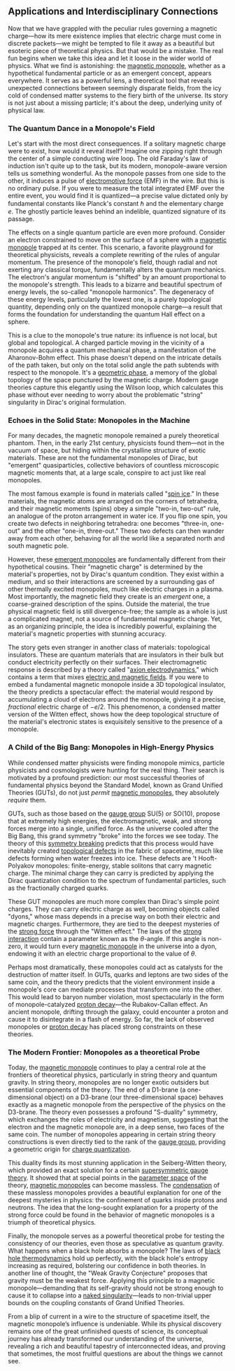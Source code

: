 ## Applications and Interdisciplinary Connections

Now that we have grappled with the peculiar rules governing a magnetic charge—how its mere existence implies that electric charge must come in discrete packets—we might be tempted to file it away as a beautiful but esoteric piece of theoretical physics. But that would be a mistake. The real fun begins when we take this idea and let it loose in the wider world of physics. What we find is astonishing: the [magnetic monopole](@article_id:148635), whether as a hypothetical fundamental particle or as an emergent concept, appears everywhere. It serves as a powerful lens, a theoretical tool that reveals unexpected connections between seemingly disparate fields, from the icy cold of condensed matter systems to the fiery birth of the universe. Its story is not just about a missing particle; it's about the deep, underlying unity of physical law.

### The Quantum Dance in a Monopole's Field

Let's start with the most direct consequences. If a solitary magnetic charge were to exist, how would it reveal itself? Imagine one zipping right through the center of a simple conducting wire loop. The old Faraday's law of induction isn't quite up to the task, but its modern, monopole-aware version tells us something wonderful. As the monopole passes from one side to the other, it induces a pulse of [electromotive force](@article_id:202681) (EMF) in the wire. But this is no ordinary pulse. If you were to measure the total integrated EMF over the entire event, you would find it is quantized—a precise value dictated only by fundamental constants like Planck's constant $\hbar$ and the elementary charge $e$. The ghostly particle leaves behind an indelible, quantized signature of its passage.

The effects on a single quantum particle are even more profound. Consider an electron constrained to move on the surface of a sphere with a [magnetic monopole](@article_id:148635) trapped at its center. This scenario, a favorite playground for theoretical physicists, reveals a complete rewriting of the rules of angular momentum. The presence of the monopole's field, though radial and not exerting any classical torque, fundamentally alters the quantum mechanics. The electron's angular momentum is "shifted" by an amount proportional to the monopole's strength. This leads to a bizarre and beautiful spectrum of energy levels, the so-called "monopole harmonics". The degeneracy of these energy levels, particularly the lowest one, is a purely topological quantity, depending only on the quantized monopole charge—a result that forms the foundation for understanding the quantum Hall effect on a sphere.

This is a clue to the monopole's true nature: its influence is not local, but global and topological. A charged particle moving in the vicinity of a monopole acquires a quantum mechanical phase, a manifestation of the Aharonov-Bohm effect. This phase doesn't depend on the intricate details of the path taken, but only on the total solid angle the path subtends with respect to the monopole. It's a [geometric phase](@article_id:137955), a memory of the global topology of the space punctured by the magnetic charge. Modern gauge theories capture this elegantly using the Wilson loop, which calculates this phase without ever needing to worry about the problematic "string" singularity in Dirac's original formulation.

### Echoes in the Solid State: Monopoles in the Machine

For many decades, the magnetic monopole remained a purely theoretical phantom. Then, in the early 21st century, physicists found them—not in the vacuum of space, but hiding within the crystalline structure of exotic materials. These are not the fundamental monopoles of Dirac, but "emergent" quasiparticles, collective behaviors of countless microscopic magnetic moments that, at a large scale, conspire to act just like real monopoles.

The most famous example is found in materials called "[spin ice](@article_id:139923)." In these materials, the magnetic atoms are arranged on the corners of tetrahedra, and their magnetic moments (spins) obey a simple "two-in, two-out" rule, an analogue of the proton arrangement in water ice. If you flip one spin, you create two defects in neighboring tetrahedra: one becomes "three-in, one-out" and the other "one-in, three-out." These two defects can then wander away from each other, behaving for all the world like a separated north and south magnetic pole.

However, these [emergent monopoles](@article_id:149366) are fundamentally different from their hypothetical cousins. Their "magnetic charge" is determined by the material's properties, not by Dirac's quantum condition. They exist within a medium, and so their interactions are screened by a surrounding gas of other thermally excited monopoles, much like electric charges in a plasma. Most importantly, the magnetic field they create is an *emergent* one, a coarse-grained description of the spins. Outside the material, the true physical magnetic field is still divergence-free; the sample as a whole is just a complicated magnet, not a source of fundamental magnetic charge. Yet, as an organizing principle, the idea is incredibly powerful, explaining the material's magnetic properties with stunning accuracy.

The story gets even stranger in another class of materials: topological insulators. These are quantum materials that are insulators in their bulk but conduct electricity perfectly on their surfaces. Their electromagnetic response is described by a theory called "[axion electrodynamics](@article_id:143929)," which contains a term that mixes [electric and magnetic fields](@article_id:260853). If you were to embed a fundamental magnetic monopole inside a 3D topological insulator, the theory predicts a spectacular effect: the material would respond by accumulating a cloud of electrons around the monopole, giving it a precise, *fractional* electric charge of $-e/2$. This phenomenon, a condensed matter version of the Witten effect, shows how the deep topological structure of the material's electronic states is exquisitely sensitive to the presence of a monopole.

### A Child of the Big Bang: Monopoles in High-Energy Physics

While condensed matter physicists were finding monopole mimics, particle physicists and cosmologists were hunting for the real thing. Their search is motivated by a profound prediction: our most successful theories of fundamental physics beyond the Standard Model, known as Grand Unified Theories (GUTs), do not just *permit* [magnetic monopoles](@article_id:142323), they absolutely *require* them.

GUTs, such as those based on the [gauge group](@article_id:144267) SU(5) or SO(10), propose that at extremely high energies, the electromagnetic, weak, and strong forces merge into a single, unified force. As the universe cooled after the Big Bang, this grand symmetry "broke" into the forces we see today. The theory of this [symmetry breaking](@article_id:142568) predicts that this process would have inevitably created [topological defects](@article_id:138293) in the fabric of spacetime, much like defects forming when water freezes into ice. These defects are 't Hooft-Polyakov monopoles: finite-energy, stable solitons that carry magnetic charge. The minimal charge they can carry is predicted by applying the Dirac quantization condition to the spectrum of fundamental particles, such as the fractionally charged quarks.

These GUT monopoles are much more complex than Dirac's simple point charges. They can carry electric charge as well, becoming objects called "dyons," whose mass depends in a precise way on both their electric and magnetic charges. Furthermore, they are tied to the deepest mysteries of the [strong force](@article_id:154316) through the "Witten effect." The laws of the [strong interaction](@article_id:157618) contain a parameter known as the $\theta$-angle. If this angle is non-zero, it would turn every [magnetic monopole](@article_id:148635) in the universe into a dyon, endowing it with an electric charge proportional to the value of $\theta$.

Perhaps most dramatically, these monopoles could act as catalysts for the destruction of matter itself. In GUTs, quarks and leptons are two sides of the same coin, and the theory predicts that the violent environment inside a monopole's core can mediate processes that transform one into the other. This would lead to baryon number violation, most spectacularly in the form of monopole-catalyzed [proton decay](@article_id:155062)—the Rubakov-Callan effect. An ancient monopole, drifting through the galaxy, could encounter a proton and cause it to disintegrate in a flash of energy. So far, the lack of observed monopoles or [proton decay](@article_id:155062) has placed strong constraints on these theories.

### The Modern Frontier: Monopoles as a theoretical Probe

Today, the [magnetic monopole](@article_id:148635) continues to play a central role at the frontiers of theoretical physics, particularly in string theory and quantum gravity. In string theory, monopoles are no longer exotic outsiders but essential components of the theory. The end of a D1-brane (a one-dimensional object) on a D3-brane (our three-dimensional space) behaves exactly as a magnetic monopole from the perspective of the physics on the D3-brane. The theory even possesses a profound "S-duality" symmetry, which exchanges the roles of electricity and magnetism, suggesting that the electron and the magnetic monopole are, in a deep sense, two faces of the same coin. The number of monopoles appearing in certain string theory constructions is even directly tied to the rank of the [gauge group](@article_id:144267), providing a geometric origin for [charge quantization](@article_id:150342).

This duality finds its most stunning application in the Seiberg-Witten theory, which provided an exact solution for a certain [supersymmetric gauge theory](@article_id:203941). It showed that at special points in the [parameter space](@article_id:178087) of the theory, [magnetic monopoles](@article_id:142323) can become massless. The [condensation](@article_id:148176) of these massless monopoles provides a beautiful explanation for one of the deepest mysteries in physics: the confinement of quarks inside protons and neutrons. The idea that the long-sought explanation for a property of the strong force could be found in the behavior of magnetic monopoles is a triumph of theoretical physics.

Finally, the monopole serves as a powerful theoretical probe for testing the consistency of our theories, even those as speculative as quantum gravity. What happens when a black hole absorbs a monopole? The laws of [black hole thermodynamics](@article_id:135889) hold up perfectly, with the black hole's entropy increasing as required, bolstering our confidence in both theories. In another line of thought, the "Weak Gravity Conjecture" proposes that gravity must be the weakest force. Applying this principle to a magnetic monopole—demanding that its self-gravity should not be strong enough to cause it to collapse into a [naked singularity](@article_id:160456)—leads to non-trivial upper bounds on the coupling constants of Grand Unified Theories.

From a blip of current in a wire to the structure of spacetime itself, the magnetic monopole’s influence is undeniable. While its physical discovery remains one of the great unfinished quests of science, its conceptual journey has already transformed our understanding of the universe, revealing a rich and beautiful tapestry of interconnected ideas, and proving that sometimes, the most fruitful questions are about the things we cannot see.